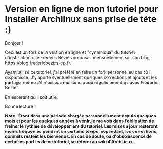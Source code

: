 # Version en ligne de mon tutoriel pour installer Archlinux sans prise de tête :)

Bonjour !

Ceci est un fork de la version en ligne et "dynamique" du tutoriel d'installation que Frédéric Béziès proposait mensuellement sur son blog <https://blog.fredericbezies-ep.fr>.

Ayant utilisé ce tutoriel, j'ai préféré en faire un fork personnel au cas où il disparaisse. J'y aporte éventuellement quelques corrections et ajouts et les partage, même s'il n'est pas maintenu aussi régulièrement qu'avec Frédéric Béziès.

En espérant qu'il soit utile.

Bonne lecture !

**Note : Étant dans une période chargée personnellement depuis quelques mois et pour les quelques années à venir, je me vois dans l'obligation de freiner le rythme de développement du tutoriel. Les mises à jour resteront moins fréquentes pendant un certains temps, cependant, les corrections, commits restent les bienvenus. En cas de doute, ou d'obsolescence de certaines parties de ce tutoriel, se référer au wiki d'ArchLinux.**
